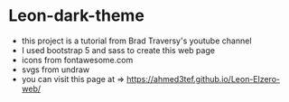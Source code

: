 # Leon-dark-theme
- this project is a tutorial from Brad Traversy's youtube channel
- I used bootstrap 5 and sass to create this web page
- icons from fontawesome.com
- svgs from undraw
- you can visit this page at => https://ahmed3tef.github.io/Leon-Elzero-web/
